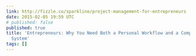 ```yaml
---
link: http://fizzle.co/sparkline/project-management-for-entrepreneurs
date: 2015-02-05 19:59 UTC
# published: false
published: true
title: 'Entrepreneurs: Why You Need Both a Personal Workflow and a Company Operating
  System'
tags: []
---
```



